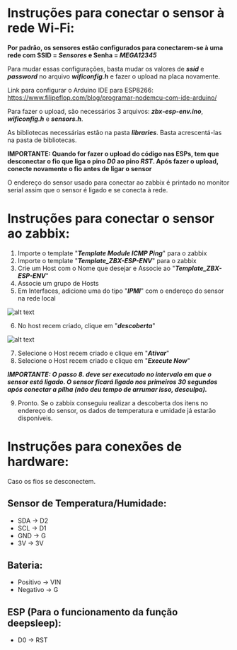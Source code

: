 # Instruções para conectar o sensor à rede Wi-Fi:

**Por padrão, os sensores estão configurados para conectarem-se à uma rede com SSID = *Sensores* e Senha = *MEGA12345***

Para mudar essas configurações, basta mudar os valores de ***ssid*** e ***password*** no arquivo ***wificonfig.h*** e fazer o upload na placa novamente.

Link para configurar o Arduino IDE para ESP8266: https://www.filipeflop.com/blog/programar-nodemcu-com-ide-arduino/

Para fazer o upload, são necessários 3 arquivos: ***zbx-esp-env.ino***, ***wificonfig.h*** e ***sensors.h***.

As bibliotecas necessárias estão na pasta ***libraries***. Basta acrescentá-las na pasta de bibliotecas.

**IMPORTANTE: Quando for fazer o upload do código nas ESPs, tem que desconectar o fio que liga o pino *D0* ao pino *RST*. Após fazer o upload, conecte novamente o fio antes de ligar o sensor**

O endereço do sensor usado para conectar ao zabbix é printado no monitor serial assim que o sensor é ligado e se conecta à rede.

# Instruções para conectar o sensor ao zabbix:

1. Importe o template "***Template Module ICMP Ping***" para o zabbix
2. Importe o template "***Template_ZBX-ESP-ENV***" para o zabbix
3. Crie um Host com o Nome que desejar e Associe ao "***Template_ZBX-ESP-ENV***"
4. Associe um grupo de Hosts
5. Em Interfaces, adicione uma do tipo "***IPMI***" com o endereço do sensor na rede local

![alt text](https://github.com/shirasagihimegimi/Tupi/blob/main/imagens/host.png?raw=true)

6. No host recem criado, clique em "***descoberta***"

![alt text](https://github.com/shirasagihimegimi/Tupi/blob/main/imagens/descoberta.png?raw=true)

7. Selecione o Host recem criado e clique em "***Ativar***"
8. Selecione o Host recem criado e clique em "***Execute Now***" 

***IMPORTANTE: O passo 8. deve ser executado no intervalo em que o sensor está ligado. 
O sensor ficará ligado nos primeiros 30 segundos após conectar a pilha (não deu tempo de arrumar isso, desculpa).***

9. Pronto. Se o zabbix conseguiu realizar a descoberta dos itens no endereço do sensor, os dados de temperatura e umidade já estarão disponíveis.

# Instruções para conexões de hardware:
Caso os fios se desconectem.
## Sensor de Temperatura/Humidade:
- SDA -> D2
- SCL -> D1
- GND -> G 
- 3V -> 3V
## Bateria:
- Positivo -> VIN
- Negativo -> G
## ESP (Para o funcionamento da função deepsleep):
- D0 -> RST 
